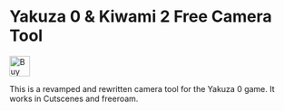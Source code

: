 # Yakuza 0 & Kiwami 2 Free Camera Tool
<a href='https://ko-fi.com/U7U81LC5Q' target='_blank'><img height='36' style='border:0px;height:36px;' src='https://cdn.ko-fi.com/cdn/kofi3.png?v=2' border='0' alt='Buy Me a Coffee at ko-fi.com' /></a>

This is a revamped and rewritten camera tool for the Yakuza 0 game. It works in Cutscenes and freeroam.
